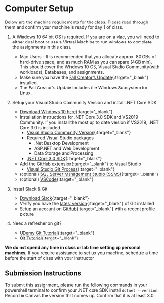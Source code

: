 # Computer Setup

Below are the machine requirements for the class. Please read through them and confirm your machine is ready for day 1 of class.

1. A Windows 10 64 bit OS is required. If you are on a Mac, you will need to either dual boot or use a Virtual Machine to run windows to complete the assignments in this class.
	- Mac Users - It is recommended that you allocate approx. 80 GBs of hard-drive space, and as much RAM as you can spare (4GB min). This should cover the Windows 10 OS, Visual Studio Community(with workloads), Databases, and assignments.
	- Make sure you have the [Fall Creator's Update](https://support.microsoft.com/en-us/help/4028685/windows-10-get-the-fall-creators-update){:target="_blank"}  installed.
	- The Fall Creator's Update includes the Windows Subsystem for Linux.

2. Setup your Visual Studio Community Version and install .NET Core SDK
	- [Download Windows 10 here](https://www.microsoft.com/en-us/software-download/windows10){:target="_blank"}
	- Installation instructions for .NET Core 3.0 SDK and VS2019 Community. If you install the most up to date version if VS2019, .NET Core 3.0 is included.
	   - [Visual Studio Community Version](https://docs.microsoft.com/en-us/visualstudio/releases/2019/release-notes){:target="_blank"}
	   - Required Visual Studio packages
	     - .Net Desktop Development
	     - ASP.NET and Web Development
	     - Data Storage and Processing
	   - [.NET Core 3.0 SDK](https://www.microsoft.com/net/download){:target="_blank"}
	- Add the [GitHub extension](https://visualstudio.github.com/){:target="_blank"}  to Visual Studio
		- [Visual Studio Git Process](https://www.visualstudio.com/en-us/docs/git/tutorial/gitworkflow){:target="_blank"}
	- (optional) [SQL Server Management Studio (SSMS)](https://docs.microsoft.com/en-us/sql/ssms/download-sql-server-management-studio-ssms){:target="_blank"}
	- (optional) [VSCode](https://code.visualstudio.com/){:target="_blank"}

3. Install Slack & Git
	- [Download Slack](https://slack.com/downloads/osx){:target="_blank"}
	- Verify you have the [latest version](https://git-scm.com/downloads){:target="_blank"}  of Git installed
	- Setup an account on [GitHub](http://www.github.com){:target="_blank"}  with a recent profile picture

4. Need a refresher on git?
   - [UDemy Git Tutorial](https://blog.udemy.com/git-tutorial-a-comprehensive-guide/){:target="_blank"}
   - [Git Tutorial](https://learngitbranching.js.org/){:target="_blank"}


**We do not spend any time in class or lab time setting up personal machines**, If you require assistance to set up you machine, schedule a time before the start of class with your instructor.


## Submission Instructions
To submit this assignment, please run the following commands in your powershell terminal to confirm your .NET core SDK install `dotnet --version`. Record in Canvas the version that comes up. Confirm that it is at least 3.0.

